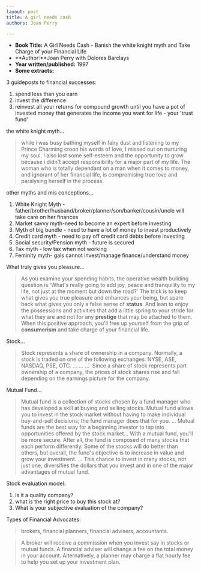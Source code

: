 ```yaml
---
layout: post
title: A girl needs cash
authors: Joan Perry

---
```


- **Book Title:** A Girl Needs Cash - Banish the white knight myth and Take Charge of your Financial Life
- **Author:**Joan Perry with Dolores Barclays
- **Year written/published:** 1997
- **Some extracts:**

3 guideposts to financial successes:

1. spend less than you earn
2. invest the difference
3. reinvest all your returns for compound growth until you have a pot of invested money that generates the income you want for life - your 'trust fund'

the white knight myth...

> while i was busy bathing myself in fairy dust and listening to my Prince Charming croon his words of love, I missed out on nurturing my soul. I also lost some self-esteem and the opportunity to grow because i didn't accept responsibility for a major part of my life. The woman who is totally dependant on a man when it comes to money, and ignorant of her financial life, is compromising true love and paralysing herself in the process.

other myths and mis conceptions...

1. White Knight Myth - father/brother/husband/broker/planner/son/banker/cousin/uncle will take care on her finances
2. Market savvy myth-need to become an expert before investing
3. Myth of big bundle - need to have a lot of money to invest productively
4. Credit card myth - need to pay off credit card debts before investing
5. Social security/Pension myth - future is secured
6. Tax myth - low tax when not working
7. Feminity myth- gals cannot invest/manage finance/understand money

What truly gives you pleasure...

> As you examine your spending habits, the operative wealth building question is:'What's really going to add joy, peace and tranquility to my life, not just at the moment but down the road?' The trick is to keep what gives you true pleasure and enhances your being, but spare back what gives you only a false sense of **status**. And lean to enjoy the possessions and activities that add a little spring to your stride for what they are and not for any **prestige** that may be attached to them. When this positive approach, you'll free up yourself from the grip of **consumerism** and take charge of your financial life.

Stock...

> Stock represents a share of ownership in a company. Normally, a stock is traded on one of the following exchanges: NYSE, ASE, NASDAQ, PSE, OTC. ... ... ...  Since a share of stock represents part ownership of a company, the prices of stock shares rise and fall depending on the earnings picture for the company.

Mutual Fund...

> Mutual fund is a collection of stocks chosen by a fund manager who has developed a skill at buying and selling stocks. Mutual fund allows you to invest in the stock market without having to make individual buy-and-sell decisions; the fund manager does that for you. ... Mutual funds are the best way for a beginning investor to tap into opportunities offered by the stock market... With a mutual fund, you'll be more secure. After all, the fund is composed of many stocks that each perform differently. Some of the stocks will do better than others, but overall, the fund's objective is to increase in value and grow your investment. ... This chance to invest in many stocks, not just one, diversifies the dollars that you invest and in one of the major advantages of mutual fund.

Stock evaluation model:

1. is it a quality company?
2. what is the right price to buy this stock at?
3. What is your subjective evaluation of the company?

Types of Financial Advocates:

> brokers, financial planners, financial advisers, accountants.

> A broker will receive a commission when you invest say in stocks or mutual funds. A financial adviser will change a fee on the total money in your account. Alternatively, a planner may charge a flat hourly fee to help you set up your investment plan.
